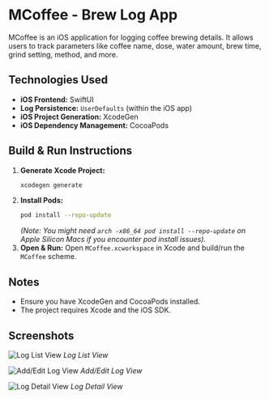 # MCoffee - Brew Log App

MCoffee is an iOS application for logging coffee brewing details. It allows users to track parameters like coffee name, dose, water amount, brew time, grind setting, method, and more.

## Technologies Used

*   **iOS Frontend:** SwiftUI
*   **Log Persistence:** `UserDefaults` (within the iOS app)
*   **iOS Project Generation:** XcodeGen
*   **iOS Dependency Management:** CocoaPods

## Build & Run Instructions

1.  **Generate Xcode Project:**
    ```bash
    xcodegen generate
    ```
2.  **Install Pods:**
    ```bash
    pod install --repo-update
    ```
    *(Note: You might need `arch -x86_64 pod install --repo-update` on Apple Silicon Macs if you encounter pod install issues).*
3.  **Open & Run:** Open `MCoffee.xcworkspace` in Xcode and build/run the `MCoffee` scheme.

## Notes

*   Ensure you have XcodeGen and CocoaPods installed.
*   The project requires Xcode and the iOS SDK.

## Screenshots

![Log List View](screenshots/logs.png)
*Log List View*

![Add/Edit Log View](screenshots/editlog.png)
*Add/Edit Log View*

![Log Detail View](screenshots/viewlog.png)
*Log Detail View*

